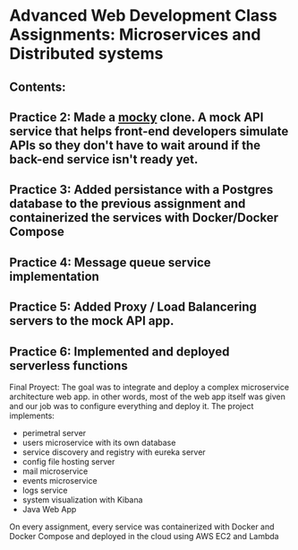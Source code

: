 # Advanced Web Development Class Assignments: Microservices and Distributed systems
 
## Contents:
## Practice 2: Made a [mocky](https://designer.mocky.io/) clone. A mock API service that helps front-end developers simulate APIs so they don't have to wait around if the back-end service isn't ready yet. <br>
## Practice 3: Added persistance with a Postgres database to the previous assignment and containerized the services with Docker/Docker Compose<br>
## Practice 4: Message queue service implementation<br>
## Practice 5: Added Proxy / Load Balancering servers to the mock API app.<br>
## Practice 6: Implemented and deployed serverless functions<br>

Final Proyect: The goal was to integrate and deploy a complex microservice architecture web app. in other words, most of the web app itself was given and our job was to configure everything and deploy it.
The project implements:
* perimetral server
* users microservice with its own database
* service discovery and registry with eureka server
* config file hosting server
* mail microservice
* events microservice
* logs service
* system visualization with Kibana
* Java Web App

On every assignment, every service was containerized with Docker and Docker Compose and deployed in the cloud using AWS EC2 and Lambda
